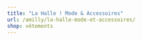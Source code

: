 ```yaml
---
title: "La Halle ! Mode & Accessoires"
url: /amilly/la-halle-mode-et-accessoires/
shop: vêtements
---
```

